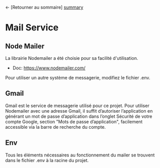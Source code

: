 ← [Retourner au sommaire] [summary]

# Mail Service

## Node Mailer

La librairie Nodemailer a été choisie pour sa facilité d'utilisation.
- Doc: https://www.nodemailer.com/

Pour utiliser un autre système de messagerie, modifiez le fichier .env.

## Gmail

Gmail est le service de messagerie utilisé pour ce projet. Pour utiliser Nodemailer avec une adresse Gmail, il suffit d’autoriser l’application en générant un mot de passe d’application dans l’onglet Sécurité de votre compte Google, section "Mots de passe d’application", facilement accessible via la barre de recherche du compte.


## Env 

Tous les éléments nécessaires au fonctionnement du mailer se trouvent dans le fichier .env à la racine du projet.

[summary]: ../README.md
